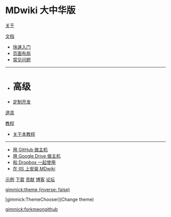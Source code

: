 # MDwiki 大中华版

[关于](markdown/about.md)

[文档]()

  * [快速入门](quickstart.md)
  * [页面布局](layout.md)
  * [常见问题](faq.md)
  - - - -
  * # 高级
  * [定制开发](customizing.md)

[道具](gimmicks.md)

[教程]()

  * [关于本教程](markdown/tutorials.md)
  - - - -
  * [用 GitHub 做主机](tutorials/github.md)
  * [用 Google Drive 做主机](tutorials/drive.md)
  * [和 Dropbox 一起使用](tutorials/dropbox.md)
  * [在 IIS 上安装 MDwiki](tutorials/iis/iis.md)

[示例](examples.md)
[下载](download.md)
[贡献](contribute/index.md)
[博客](markdown/blog.md)
[论坛](markdown/forum.md)


[gimmick:theme (inverse: false)](cyborg)

[gimmick:ThemeChooser](Change theme)

[gimmick:forkmeongithub](http://github.com/Dynalon/mdwiki/)

<!-- counter pixel for counting visitors -->
<!-- <img src="http://stats.markdown.io/mdwiki_info.gif" style="display:none;"/> -->